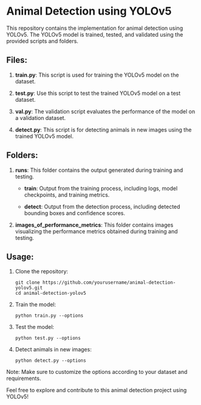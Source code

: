 # Animal Detection using YOLOv5

This repository contains the implementation for animal detection using YOLOv5. The YOLOv5 model is trained, tested, and validated using the provided scripts and folders.

## Files:

1. **train.py**: This script is used for training the YOLOv5 model on the dataset.

2. **test.py**: Use this script to test the trained YOLOv5 model on a test dataset.

3. **val.py**: The validation script evaluates the performance of the model on a validation dataset.

4. **detect.py**: This script is for detecting animals in new images using the trained YOLOv5 model.

## Folders:

1. **runs**: This folder contains the output generated during training and testing.

    - **train**: Output from the training process, including logs, model checkpoints, and training metrics.

    - **detect**: Output from the detection process, including detected bounding boxes and confidence scores.

2. **images_of_performance_metrics**: This folder contains images visualizing the performance metrics obtained during training and testing.

## Usage:

1. Clone the repository:

    ```
    git clone https://github.com/yourusername/animal-detection-yolov5.git
    cd animal-detection-yolov5
    ```

2. Train the model:

    ```
    python train.py --options
    ```

3. Test the model:

    ```
    python test.py --options
    ```

4. Detect animals in new images:

    ```
    python detect.py --options
    ```

Note: Make sure to customize the options according to your dataset and requirements.

Feel free to explore and contribute to this animal detection project using YOLOv5!
